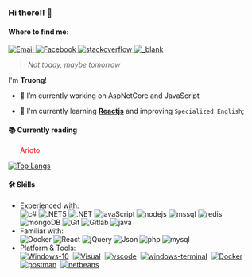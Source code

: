 ### Hi there!! 👋

<!--<img align="right" src="https://github.com/xtenzQ/xtenzQ/blob/master/readme.png" style="max-width:10%;width:300px" />-->
<!--Find me-->
 <h4>Where to find me:</h4>
<p>
  <a target="_blank" href="mailto:hqtruong27@gmail.com" target="_blank">
    <img alt="Email" src="https://img.shields.io/badge/Email-EA4748.svg?&style=flat-square&logo=Microsoft-Outlook&logoColor=white" />
  </a>
  <a target="_blank" href="https://www.facebook.com/hqtruong27/" target="_blank">
    <img alt="Facebook" src="https://img.shields.io/badge/Facebook-4267b2.svg?&style=flat-square&logo=facebook&logoColor=white" />
  </a> 
<!--   <a target="_blank" href="https://twitter.com/" target="_blank">
    <img alt="Discord" src="https://img.shields.io/badge/Truong Hoang-1da1f2.svg?&style=flat-square&logo=twitter&logoColor=white" />
  </a> -->
  <a target="_blank" href="https://stackoverflow.com/users/10209464/truong-hoang" target="_blank">
    <img alt="stackoverflow" src="https://img.shields.io/badge/Stack overflow-f48024.svg?&style=flat-square&logo=stackoverflow&logoColor=white" />
  </a> 
  <a target="_blank" href="https://skype.com" target="_blank">
    <img alt="_blank" src="https://img.shields.io/badge/hqtruong27-46a2f1.svg?&style=flat-square&logo=Skype&logoColor=white" />
  </a>
</p>

> *Not today, maybe tomorrow*

I'm **Truong**!

<!-- - 🔭 Junior **[.Net Core 3.1](https://docs.microsoft.com/en-us/aspnet/core/?view=aspnetcore-3.1)** at   <img title="Vietnam" alt="Vietnam" src="https://www.flaticon.com/svg/static/icons/svg/555/555515.svg" width="18"/> -->

- 🔭 I’m currently working on AspNetCore and JavaScript
<!-- - 🎓 I'm a certificate student at Aptech. -->
- 🌱 I'm currently learning **[Reactjs](https://reactjs.org/)** and improving `Specialized English`;
<!-- - <img title="South Korea" alt="South Korea" src="https://www.flaticon.com/svg/static/icons/svg/197/197604.svg" width="14"/> I want to learn Japanese | ~~but no chance yet~~ -->
<!-- - <img src="https://komarev.com/ghpvc/?username=hqtruong27&label=Views&labelColor=eff0f2&style=flat" alt="hqtruong27" /> -->

<h4>📚 Currently reading</h4>
<ul>
<!--   <li>Clean Code <a target="_blank" href="https://www.amazon.com/Clean-Code-Handbook-Software-Craftsmanship/dp/0132350882"><img src="https://image.flaticon.com/icons/svg/25/25284.svg" width="14" /></a></li> -->
 <li style="color:#fff"><span style="color:#ff0000">Arioto</span>  <a target="_blank" href="https://www.amazon.co.jp/-/en/%E3%81%BF%E3%81%8B%E3%81%BF-%E3%81%A6%E3%82%8C%E3%82%93-ebook/dp/B098DH9NLL/ref=sr_1_1?crid=2OCD1TADBS0ZS&keywords=%E3%81%82%E3%82%8A%E3%81%8A%E3%81%A8&qid=1637995866&sprefix=arioto%2Caps%2C342&sr=8-1"><img src="https://cdn-icons-png.flaticon.com/512/1828/1828954.png" width="14" /></a></li>
</ul>
<p align="center"></p>

[![Top Langs](https://github-readme-stats.vercel.app/api/top-langs/?username=hqtruong27&layout=compact&hide=java,css,html,TSQL,ASP.NET,PHP,shell)](https://github.com/anuraghazra/github-readme-stats)

<h4>🛠 Skills</h4>
<ul>
<li>Experienced with:<br>
  <!-- primary -->
 <img alt="c#" src="https://img.shields.io/static/v1?label=&labelColor=eff0f2&logoWidth=&logo=c-sharp&logoColor=1eab25&message=C%23%209.0&color=1eab25&style=flat-square" />
 <img alt=".NET5" src="https://img.shields.io/static/v1?label=&labelColor=eff0f2&logoWidth=&logo=%2ENET&logoColor=1a98d8&message=.NET%205&color=1a98d8&style=flat-square" />
 <img alt=".NET" src="https://img.shields.io/static/v1?label=&labelColor=eff0f2&logoWidth=&logo=%2ENET&logoColor=8661c5&message=ASP.NET&color=8661c5&style=flat-square" />
 <img alt="javaScript" src="https://img.shields.io/badge/-javaScript-d0b500?style=flat-square&logo=javascript&logoColor=fff" />
 <img alt="nodejs" src="https://img.shields.io/static/v1?label=&labelColor=dfe2e5&logoWidth=&logo=node.js&logoColor=339933&message=Nodejs&color=339933&style=flat-square" />
 <img alt="mssql" src="https://img.shields.io/static/v1?label=&labelColor=eff0f2&logoWidth=&logo=microsoft-sql-server&logoColor=AD353B&message=SQL%20Server&color=CC2927&style=flat-square" />
 <img alt="redis" src="https://img.shields.io/static/v1?label=&labelColor=eff0f2&logoWidth=&logo=Redis&logoColor=AD353B&message=Redis&color=DC382D&style=flat-square" />
 <img alt="mongoDB" src="https://img.shields.io/static/v1?label=&labelColor=eff0f2&logoWidth=&logo=MongoDB&logoColor=47A248&message=MongoDB&color=47A248&style=flat-square" />
 <img alt="Git" src="https://img.shields.io/static/v1?label=&labelColor=eff0f2&logoWidth=&logo=git&logoColor=F05032&message=Git&color=F05032&style=flat-square" />
 <img alt="Gitlab" src="https://img.shields.io/static/v1?label=&labelColor=eff0f2&logoWidth=&logo=Gitlab&logoColor=&message=Gitlab&color=FCA121&style=flat-square" />
 <img alt="java" src="https://img.shields.io/static/v1?label=&labelColor=eff0f2&logoWidth=&logo=java&logoColor=007396&message=Java&color=007396&style=flat-square" />
<!--  <img alt="css" src="https://img.shields.io/static/v1?label=&labelColor=eff0f2&logoWidth=&logo=css3&logoColor=1572B6&message=CSS&color=1572B6&style=flat-square" />
 <img alt="scss" src="https://img.shields.io/static/v1?label=&labelColor=eff0f2&logoWidth=&logo=sass&logoColor=CC6699&message=SCSS&color=CC6699&style=flat-square" />
 <img alt="bs3" src="https://img.shields.io/badge/-Bootstrap-7952b3?style=flat-square&logo=bootstrap&logoColor=white" />&nbsp
   <br/>
 <img alt="html5" src="https://img.shields.io/static/v1?label=&labelColor=eff0f2&logoWidth=&logo=html5&logoColor=E34F26&message=HTML5&color=E34F26&style=flat-square" /> -->
  <!-- other -->
  
  <!-- web -->
</li>
<li>Familiar with:<br>
  <!--<img alt="Nodejs" src="https://img.shields.io/badge/Nodejs-339933?style=flat-square&logo=node.js&logoColor=339933&logoWidth=0&labelColor=fff&" />-->
  <img alt="Docker" src="https://img.shields.io/static/v1?label=&labelColor=eff0f2&logoWidth=&logo=Docker&logoColor=2496ED&message=Docker&color=2496ED&style=flat-square" />
  <img alt="React" src="https://img.shields.io/static/v1?label=&labelColor=dfe2e5&logoWidth=&logo=react&logoColor=61DAFB&message=React&color=61c9fb&style=flat-square" />
  <img alt="jQuery" src="https://img.shields.io/static/v1?label=&labelColor=dfe2e5&logoWidth=&logo=jQuery&logoColor=0769ad&message=jQuery&color=0769ad&style=flat-square" />
  <img alt="Json" src="https://img.shields.io/static/v1?label=&labelColor=dfe2e5&logoWidth=&logo=json&logoColor=555555&message=Json&color=555555&style=flat-square" />
  <img alt="php" src="https://img.shields.io/static/v1?label=&labelColor=dfe2e5&logoWidth=&logo=php&logoColor=777BB4&message=PHP%207&color=777BB4&style=flat-square" />
  <img alt="mysql" src="https://img.shields.io/static/v1?label=&labelColor=dfe2e5&logoWidth=&logo=mysql&logoColor=4479A1&message=MySQL&color=4479A1&style=flat-square" />
<!-- Platform&Tools -->
<li>Platform & Tools:<br>
 <a href="https://www.microsoft.com/windows/get-windows-10" rel=""><img alt="Windows-10" src="https://img.shields.io/static/v1?label=&labelColor=eff0f2&logoWidth=&logo=windows&logoColor=00adef&message=Windows%2010&color=00adef&style=flat-square" /></a>&nbsp
 <a href="https://visualstudio.microsoft.com" rel=""><img alt="Visual" src="https://img.shields.io/static/v1?label=&labelColor=eff0f2&logoWidth=&logo=visual-studio&logoColor=5C2D91&message=Visual%20Studio%202019&color=5C2D91&style=flat-square" /></a>&nbsp
 <a href="https://code.visualstudio.com/?wt.mc_id=vscom_downloads" rel=""><img alt="vscode" src="https://img.shields.io/static/v1?label=&labelColor=eff0f2&logoWidth=&logo=visual-studio-code&logoColor=23a8f2&message=Visual%20Studio%20Code&color=007ACC&style=flat-square" /></a>&nbsp
  <a href="https://github.com/microsoft/terminal" rel=""><img alt="windows-terminal" src="https://img.shields.io/static/v1?label=&labelColor=eff0f2&logoWidth=&logo=windows-terminal&logoColor=4D4D4D&message=Windows Terminal&color=4D4D4D&style=flat-square" /></a>&nbsp
<!--  <a href="https://www.microsoft.com/en-us/sql-server/sql-server-downloads" rel=""><img alt="mssql" src="https://img.shields.io/static/v1?label=&labelColor=eff0f2&logoWidth=&logo=microsoft-sql-server&logoColor=f6a000&message=SSMS%2018&color=f6a000&style=flat-square" /></a>&nbsp -->
 <a href="https://www.docker.com/products/docker-desktop" rel=""><img alt="Docker" src="https://img.shields.io/static/v1?label=&labelColor=eff0f2&logoWidth=&logo=Docker&logoColor=2496ED&message=Docker%20Desktop&color=2496ED&style=flat-square" /></a>&nbsp
 <a href="https://www.postman.com/" rel=""><img alt="postman" src="https://img.shields.io/static/v1?label=&labelColor=eff0f2&logoWidth=&logo=postman&logoColor=FF6C37&message=Postman&color=FF6C37&style=flat-square" /></a>&nbsp
 <a href="https://netbeans.apache.org/" rel=""><img alt="netbeans" src="https://img.shields.io/static/v1?label=&labelColor=eff0f2&logoWidth=&logo=Apache-NetBeans-IDE&logoColor=1B6AC6&message=NetBeans%20IDE&color=1B6AC6&style=flat-square" /></a>&nbsp
</li>
</ul>
<!--Project build-->
<!--  <h4>🔧 Project has built</h4>
<ul>
  <li>2020:<br>
   <a href="https://github.com/Hqtruong27/SufeeStore"><img alt="NET" src="https://img.shields.io/static/v1?label=&labelColor=eff0f2&logoWidth=&logo=%2ENET&logoColor=1a98d8&message=Sufee%20Shop&color=1a98d8&style=flat-square" /></a>&nbsp
   <a href="https://github.com/Hqtruong27/MobileShop"><img alt="NET" src="https://img.shields.io/static/v1?label=&labelColor=eff0f2&logoWidth=&logo=%2ENET&logoColor=8661c5&message=Mobile%20Shop&color=8661c5&style=flat-square" /></a>&nbsp
   <a href="https://github.com/Hqtruong27/Sufee-store"><img alt="java" src="https://img.shields.io/static/v1?label=&labelColor=eff0f2&logoWidth=&logo=java&logoColor=007396&message=Sufee%20Shop&color=007396&style=flat-square" /></a>&nbsp
 </li>
 <li>2019:<br>
   <a href="https://github.com/Hqtruong27/"><img alt=".NET" src="https://img.shields.io/static/v1?label=&labelColor=eff0f2&logoWidth=&logo=%2ENET&logoColor=8661c5&message=Fashion%20Shop%20[PTV]&color=8661c5&style=flat-square" /></a>&nbsp
  <a href="https://github.com/Hqtruong27/Employee-Manager-App"><img alt="c#" src="https://img.shields.io/static/v1?label=&labelColor=eff0f2&logoWidth=&logo=c-sharp&logoColor=1eab25&message=Employee%20Manager%20[App]&color=1eab25&style=flat-square" /></a>&nbsp
   <a href="https://github.com/Hqtruong27/MB-Shop-App"><img alt="java" src="https://img.shields.io/static/v1?label=&labelColor=eff0f2&logoWidth=&logo=java&logoColor=007396&message=MB%20Shop%20[App]&color=007396&style=flat-square" /></a>&nbsp
 </li>
 <li>2018:<br>
   <a href="https://github.com/Hqtruong27/"><img alt="php" src="https://img.shields.io/static/v1?label=&labelColor=dfe2e5&logoWidth=&logo=php&logoColor=777BB4&message=Clothes%20[PVT]&color=777BB4&style=flat-square" /></a>&nbsp
   <a href="https://github.com/Hqtruong27/"><img alt="bs3" src="https://img.shields.io/static/v1?label=&labelColor=dfe2e5&logoWidth=&logo=bootstrap&logoColor=7952b3&message=Web%20Example%20[PVT]&color=7952b3&style=flat-square" /></a>&nbsp
 </li>
</ul> -->
<!--
**hqtruong27/hqtruong27** is a ✨ _special_ ✨ repository because its `README.md` (this file) appears on your GitHub profile.

Here are some ideas to get you started:

-  I’m currently working on ...
I'm looking for a **job** Junior.NET
- 🌱 I’m currently learning ...
- 👯 I’m looking to collaborate on ...
- 🤔 I’m looking for help with ...
- 💬 Ask me about ...
- 📫 How to reach me: ...
- 😄 Pronouns: ...
- ⚡ Fun fact: ....
-->
